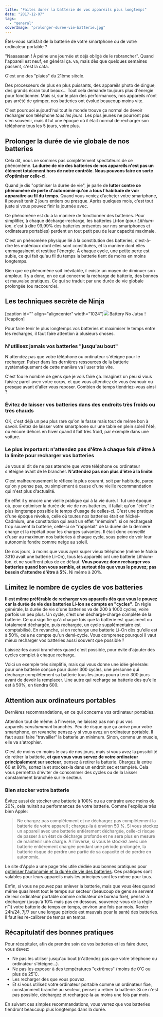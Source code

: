 ```yaml
---
title: "Faites durer la batterie de vos appareils plus longtemps"
date: "2017-12-07"
tags:
  - "general"
coverImage: "prolonger-duree-vie-batterie.jpg"
---
```


Êtes-vous satisfait de la batterie de votre smartphone ou de votre ordinateur portable ?

<!--more-->

"Naaaaaaan ! À peine une journée et déjà obligé de le rebrancher". Quand l'appareil est neuf, en général ça. va, mais dès que quelques semaines passent, c'est la cata.

C'est une des "plaies" du 21ème siècle.

Des processeurs de plus en plus puissants, des appareils photo de dingue, des grands écran tout beaux... Tout cela demande toujours plus d'énergie pour fonctionner. Mais si, sur le plan des performances, nos appareils n'ont pas arrêté de grimper, nos batteries ont évolué beaucoup moins vite.

C'est pourquoi aujourd'hui tout le monde trouve ça normal de devoir recharger son téléphone _tous les jours_. Les plus jeunes ne pourront pas s'en souvenir, mais il fut une époque où il était normal de recharger son téléphone tous les 5 jours, voire plus.

## Prolonger la durée de vie globale de nos batteries

Cela dit, nous ne sommes pas complètement spectateurs de ce phénomème. **La durée de vie des batteries de nos appareils n'est pas un élément totalement hors de notre contrôle. Nous pouvons faire en sorte d'optimiser celle-ci**.

Quand je dis "optimiser la durée de vie", je parle de **lutter contre ce phénomène de perte d'autonomie qu'on a tous l'habitude de voir apparaitre au fil du temps**. Quand vous veniez d'acheter votre smartphone, il pouvait tenir 2 jours entiers ou presque. Après quelques mois, c'est tout juste si vous pouvez finir la journée avec.

Ce phénomène est du à la manière de fonctionner des batteries. Pour simplifier, à chaque décharge-recharge, les batteries Li-Ion (pour _Lithium-Ion_, c'est à dire 99,99% des batteries présentes sur nos smartphones et ordinateurs portables) perdent un tout petit peu de leur capacité maximale.

C'est un phénomène physique lié à la constitution des batteries, c'est-à-dire les matériaux dont elles sont constituées, et la manière dont elles emmagasinent et restitue l'énergie. À chaque cycle, une petite perte est subie, ce qui fait qu'au fil du temps la batterie tient de moins en moins longtemps.

Bien que ce phénomène soit inévitable, il existe un moyen de diminuer son ampleur. Il y a donc, en ce qui concerne la recharge de batterie, des bonnes et mauvaise pratiques. Ce qui se traduit par une durée de vie globale prolongée (ou raccourcie).

## Les techniques secrète de Ninja

\[caption id="" align="aligncenter" width="1024"\]![](images/techniques-economiser-batterie-ninja.jpg) Battery No Jutsu !\[/caption\]

Pour faire tenir le plus longtemps vos batteries et maximiser le temps entre les recharges, il faut faire attention à plusieurs choses.

### **N'utilisez jamais vos batteries "jusqu'au bout"**

N'attendez pas que votre téléphone ou ordinateur s'éteigne pour le recharger. Puiser dans les dernières ressources de la batterie systématiquement de cette manière va l'user très vite.

C'est fou le nombre de gens que je vois faire ça. Imaginez un peu si vous faisiez pareil avec votre corps, et que vous attendiez de vous évanouir ou presque avant d'aller vous reposer. Combien de temps tiendriez-vous ainsi ?

### **Évitez de laisser vos batteries dans des endroits très froids ou très chauds**

OK, c'est déjà un peu plus rare qu'on le fasse mais tout de même bon à savoir. Évitez de laisser votre smartphone sur une table en plein soleil l'été, ou encore dehors en hiver quand il fait très froid, par exemple dans une voiture.

### **Le plus important: n'attendez pas d'être à chaque fois d'être à la limite pour recharger vos batteries**

Je vous ai dit de ne pas attendre que votre téléphone ou ordinateur s'éteigne avant de le brancher. **N'attendez pas non plus d'être à la limite**.

C'est malheureusement le réflexe le plus courant, soit par habitude, parce qu'on y pense pas, ou simplement à cause d'une vieille recommandation qui n'est plus d'actualité.

En effet il y encore une vieille pratique qui à la vie dure. Il fut une époque où, pour optimiser la durée de vie de nos batteries, il fallait qu'on "étire" le plus longtemps possible le temps d'usage de celles-ci. C'est une pratique d'une époque révolue, celle où toutes nos batteries était en Nickel-Cadmium, une constitution qui avait un effet "mémoire": si on rechargeait trop souvent la batterie, celle-ci se "rappelait" de la durée de la dernière charge et la répétait pour les charges suivantes. Il était donc conseillé d'user au maximum nos batteries à chaque cycle, sous peine de voir leur autonomie fondre comme neige au soleil.

De nos jours, à moins que vous ayez super vieux téléphone (même le Nokia 3310 avait une batterie Li-On), tous les appareils ont une batterie Lithium-Ion, et ne souffrent plus de ce défaut. **Vous pouvez donc recharger vos batteries quand bon vous semble, et surtout dès que vous le pouvez; pas besoin d'attendre d'être à 5%**. Ni même à 20%.

## Limitez le nombre de cycles de vos batteries

**Il est même préférable de recharger vos appareils dès que vous le pouvez car la durée de vie des batteries Li-Ion se compte en "cycles"**. En règle générale, la durée de vie d'une batteries va de 200 à 1000 cycles, voire parfois un peu plus. Un cycle, c'est une décharge-charge complète de la batterie. Ce qui signifie qu'à chaque fois que la batterie est quasiment ou totalement déchargée, puis rechargée, un cycle supplémentaire est comptabilisé. En revanche, si on recharge une batterie Li-On dès qu'elle est à 50%, cela ne compte qu'un demi-cycle. Vous comprenez pourquoi il vaut mieux recharger vos batteries aussi souvent que possible ?

Laissez-les aussi branchées quand c'est possible, pour évite d'ajouter des cycles complet à chaque recharge.

Voici un exemple très simplifié, mais qui vous donne une idée générale: pour une batterie conçue pour durer 300 cycles, une personne qui décharge complètement sa batterie tous les jours pourra tenir 300 jours avant de devoir la remplacer. Une autre qui recharge sa batterie dès qu'elle est à 50%, en tiendra 600.

## Attention aux ordinateurs portables

Dernières recommandations, en ce qui concerne vos ordinateur portables.

Attention tout de même: à l'inverse, ne laissez pas non plus vos appareils _constamment_ branchés. Peu de risque que ça arrive pour votre smartphone, en revanche pensez-y si vous avez un ordinateur portable. Il faut aussi faire "travailler" la batterie un minimum. Sinon, comme un muscle, elle va s'atrophier.

C'est de moins en moins le cas de nos jours, mais si vous avez la possibilité de retirer la batterie, **et que vous vous servez de votre ordinateur principalement sur secteur**, pensez à retirer la batterie. Chargez là entre 60 et 80%, sortez la et stockez-la dans un endroit sec et tempéré. Cela vous permettra d'éviter de consommer des cycles ou de la laisser constamment branchée sur le secteur.

### Bien stocker votre batterie

Évitez aussi de stocker une batterie à 100% ou au contraire avec moins de 20%, cela nuirait au performances de votre batterie. Comme l'explique très bien Apple:

> Ne chargez pas complètement et ne déchargez pas complètement la batterie de votre appareil ; chargez-la à environ 50 %. Si vous stockez un appareil avec une batterie entièrement déchargée, celle-ci risque de passer à un état de décharge profonde et ne sera plus en mesure de maintenir une charge. À l’inverse, si vous le stockez avec une batterie entièrement chargée pendant une période prolongée, la batterie risque de perdre une partie de sa capacité et de perdre en autonomie.

Le site d'Apple a une page très utile dédiée aux bonnes pratiques pour [optimiser l'autonomie et la durée de vie des batteries](https://www.apple.com/fr/batteries/maximizing-performance/). Ces pratiques sont valables pour leurs appareils mais les principes sont les même pour tous.

Enfin, si vous ne pouvez pas enlever la batterie, mais que vous êtes quand même quasiment tout le temps sur secteur (beaucoup de gens se servent de leur ordinateur portable comme ordinateur de bureau fixe), pensez à décharger (jusqu'à 10% mais pas en dessous, souvenez-vous de la règle n˚1) votre batterie de temps en temps, environ une fois par mois. Rester 24h/24, 7j/7 sur une longue période est mauvais pour la santé des batteries. Il faut les re-calibrer de temps en temps.

## Récapitulatif des bonnes pratiques

Pour récapituler, afin de prendre soin de vos batteries et les faire durer, vous devez:

- Ne pas les utiliser jusqu'au bout (n'attendez pas que votre téléphone ou ordinateur s'éteigne...).
- Ne pas les exposer à des températures "extrêmes" (moins de 0˚C ou plus de 25˚C.
- Les recharger dès que vous pouvez.
- Et si vous utilisez votre ordinateur portable comme un ordinateur fixe, constamment branché au secteur, pensez à retirer la batterie. Si ce n'est pas possible, déchargez et rechargez-la au moins une fois par mois.

En suivant ces simples recommandations, vous verrez que vos batteries tiendront beaucoup plus longtemps dans la durée.
